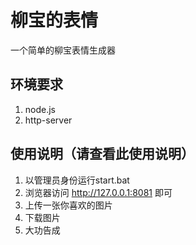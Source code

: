 # 柳宝的表情
一个简单的柳宝表情生成器

## 环境要求
1. node.js
2. http-server

## 使用说明（请查看此使用说明）
1. 以管理员身份运行start.bat
2. 浏览器访问 http://127.0.0.1:8081 即可
3. 上传一张你喜欢的图片
4. 下载图片
5. 大功告成
